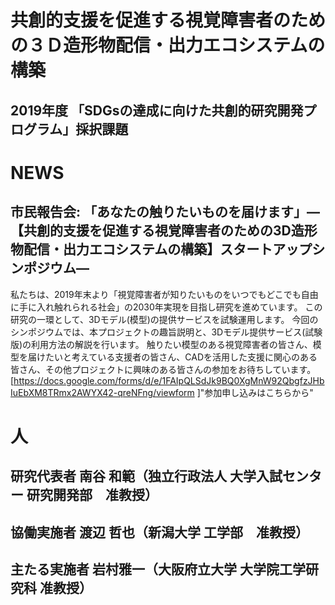 # 共創的支援を促進する視覚障害者のための３Ｄ造形物配信・出力エコシステムの構築
## 2019年度 「SDGsの達成に向けた共創的研究開発プログラム」採択課題

# NEWS
## 市民報告会: 「あなたの触りたいものを届けます」―【共創的支援を促進する視覚障害者のための3D造形物配信・出力エコシステムの構築】スタートアップシンポジウム―

私たちは、2019年末より「視覚障害者が知りたいものをいつでもどこでも自由に手に入れ触れられる社会」の2030年実現を目指し研究を進めています。
この研究の一環として、3Dモデル(模型)の提供サービスを試験運用します。
今回のシンポジウムでは、本プロジェクトの趣旨説明と、3Dモデル提供サービス(試験版)の利用方法の解説を行います。
触りたい模型のある視覚障害者の皆さん、模型を届けたいと考えている支援者の皆さん、CADを活用した支援に関心のある皆さん、その他プロジェクトに興味のある皆さんの参加をお待ちしています。
[https://docs.google.com/forms/d/e/1FAIpQLSdJk9BQ0XgMnW92QbgfzJHbIuEbXM8TRmx2AWYX42-qreNFng/viewform
]"参加申し込みはこちらから"

# 人
## 研究代表者 南谷 和範（独立行政法人 大学入試センター 研究開発部　准教授）
## 協働実施者 渡辺 哲也（新潟大学 工学部　准教授）
## 主たる実施者 岩村雅一（大阪府立大学 大学院工学研究科 准教授）
